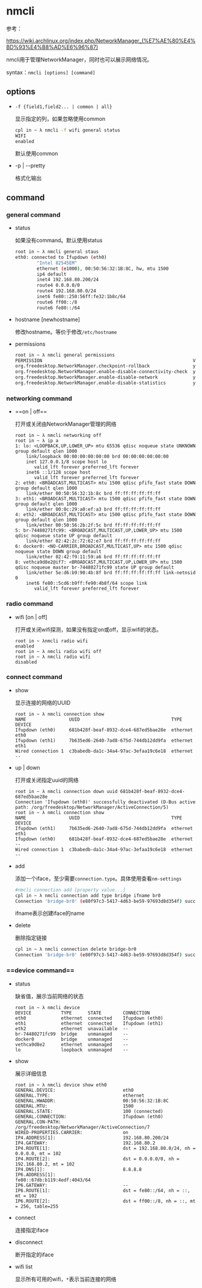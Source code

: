 # nmcli

参考：

https://wiki.archlinux.org/index.php/NetworkManager_(%E7%AE%80%E4%BD%93%E4%B8%AD%E6%96%87)

nmcli用于管理NetworkManager，同时也可以展示网络情况。

syntax：`nmcli [options] [command]`

## options

- `-f {field1,field2... | common | all}`

  显示指定的列，如果忽略使用common

  ```bash
  cpl in ~ λ nmcli -f wifi general status
  WIFI    
  enabled
  ```

  默认使用common

- -p | --pretty

  格式化输出

## command

### general command

- status

  如果没有command。默认使用status

  ```bash
  root in ~ λ nmcli general staus
  eth0: connected to Ifupdown (eth0)
          "Intel 82545EM"
          ethernet (e1000), 00:50:56:32:1B:8C, hw, mtu 1500
          ip4 default
          inet4 192.168.80.200/24
          route4 0.0.0.0/0
          route4 192.168.80.0/24
          inet6 fe80::250:56ff:fe32:1b8c/64
          route6 ff00::/8
          route6 fe80::/64
  ```

- hostname [newhostname]

  修改hostname。等价于修改`/etc/hostname`

- permissions

  ```bash
  root in ~ λ nmcli general permissions 
  PERMISSION                                                        VALUE 
  org.freedesktop.NetworkManager.checkpoint-rollback                yes   
  org.freedesktop.NetworkManager.enable-disable-connectivity-check  yes   
  org.freedesktop.NetworkManager.enable-disable-network             yes   
  org.freedesktop.NetworkManager.enable-disable-statistics          yes 
  ```

### networking command

- ==on | off==

  打开或关闭由NetworkManager管理的网络

  ```
  root in ~ λ nmcli networking off
  root in ~ λ ip a
  1: lo: <LOOPBACK,UP,LOWER_UP> mtu 65536 qdisc noqueue state UNKNOWN group default qlen 1000
      link/loopback 00:00:00:00:00:00 brd 00:00:00:00:00:00
      inet 127.0.0.1/8 scope host lo
         valid_lft forever preferred_lft forever
      inet6 ::1/128 scope host 
         valid_lft forever preferred_lft forever
  2: eth0: <BROADCAST,MULTICAST> mtu 1500 qdisc pfifo_fast state DOWN group default qlen 1000
      link/ether 00:50:56:32:1b:8c brd ff:ff:ff:ff:ff:ff
  3: eth1: <BROADCAST,MULTICAST> mtu 1500 qdisc pfifo_fast state DOWN group default qlen 1000
      link/ether 00:0c:29:a0:ef:a3 brd ff:ff:ff:ff:ff:ff
  4: eth2: <BROADCAST,MULTICAST> mtu 1500 qdisc pfifo_fast state DOWN group default qlen 1000
      link/ether 00:50:56:2b:2f:5c brd ff:ff:ff:ff:ff:ff
  5: br-74480271fc99: <BROADCAST,MULTICAST,UP,LOWER_UP> mtu 1500 qdisc noqueue state UP group default 
      link/ether 02:42:2c:72:62:e7 brd ff:ff:ff:ff:ff:ff
  6: docker0: <NO-CARRIER,BROADCAST,MULTICAST,UP> mtu 1500 qdisc noqueue state DOWN group default 
      link/ether 02:42:f9:11:59:a6 brd ff:ff:ff:ff:ff:ff
  8: vethca9d8e2@if7: <BROADCAST,MULTICAST,UP,LOWER_UP> mtu 1500 qdisc noqueue master br-74480271fc99 state UP group default 
      link/ether 5e:d6:b9:90:4b:8f brd ff:ff:ff:ff:ff:ff link-netnsid 0
      inet6 fe80::5cd6:b9ff:fe90:4b8f/64 scope link 
         valid_lft forever preferred_lft forever
  ```

### radio command

- wifi [on | off]

  打开或关闭wifi探测，如果没有指定on或off，显示wifi的状态。

  ```
  root in ~ λnmcli radio wifi 
  enabled
  root in ~ λ nmcli radio wifi off
  root in ~ λ nmcli radio wifi    
  disabled
  ```

### connect command

- show

  显示连接的网络的UUID

  ```
  root in ~ λ nmcli connection show      
  NAME                UUID                                  TYPE      DEVICE 
  Ifupdown (eth0)     681b428f-beaf-8932-dce4-687ed5bae28e  ethernet  eth0   
  Ifupdown (eth1)     7b635ed6-2640-7ad8-675d-744db12dd9fa  ethernet  eth1   
  Wired connection 1  c3babedb-da1c-34a4-97ac-3efaa19c6e18  ethernet  -- 
  ```

- up | down

  打开或关闭指定uuid的网络

  ```
  root in ~ λ nmcli connection down uuid 681b428f-beaf-8932-dce4-687ed5bae28e
  Connection 'Ifupdown (eth0)' successfully deactivated (D-Bus active path: /org/freedesktop/NetworkManager/ActiveConnection/5)
  root in ~ λ nmcli connection show
  NAME                UUID                                  TYPE      DEVICE 
  Ifupdown (eth1)     7b635ed6-2640-7ad8-675d-744db12dd9fa  ethernet  eth1   
  Ifupdown (eth0)     681b428f-beaf-8932-dce4-687ed5bae28e  ethernet  --     
  Wired connection 1  c3babedb-da1c-34a4-97ac-3efaa19c6e18  ethernet  --   
  ```
  
- add

  添加一个iface，至少需要`connection.type`。具体使用查看`nm-settings`

  ```bash
  #nmcli connection add [property value...]
  cpl in ~ λ nmcli connection add type bridge ifname br0
  Connection 'bridge-br0' (e80f97c3-5417-4d63-be59-97693d8d354f) successfully added.
  ```

  ifname表示创建iface的name

- delete

  删除指定链接

  ```bash
  cpl in ~ λ nmcli connection delete bridge-br0 
  Connection 'bridge-br0' (e80f97c3-5417-4d63-be59-97693d8d354f) successfully deleted.
  ```

### ==device command==

- status

  缺省值，展示当前网络的状态

  ```
  root in ~ λ nmcli device
  DEVICE           TYPE      STATE        CONNECTION      
  eth0             ethernet  connected    Ifupdown (eth0) 
  eth1             ethernet  connected    Ifupdown (eth1) 
  eth2             ethernet  unavailable  --              
  br-74480271fc99  bridge    unmanaged    --              
  docker0          bridge    unmanaged    --              
  vethca9d8e2      ethernet  unmanaged    --              
  lo               loopback  unmanaged    --    
  ```

- show

  展示详细信息

  ```
  root in ~ λ nmcli device show eth0
  GENERAL.DEVICE:                         eth0
  GENERAL.TYPE:                           ethernet
  GENERAL.HWADDR:                         00:50:56:32:1B:8C
  GENERAL.MTU:                            1500
  GENERAL.STATE:                          100 (connected)
  GENERAL.CONNECTION:                     Ifupdown (eth0)
  GENERAL.CON-PATH:                       /org/freedesktop/NetworkManager/ActiveConnection/7
  WIRED-PROPERTIES.CARRIER:               on
  IP4.ADDRESS[1]:                         192.168.80.200/24
  IP4.GATEWAY:                            192.168.80.2
  IP4.ROUTE[1]:                           dst = 192.168.80.0/24, nh = 0.0.0.0, mt = 102
  IP4.ROUTE[2]:                           dst = 0.0.0.0/0, nh = 192.168.80.2, mt = 102
  IP4.DNS[1]:                             8.8.8.8
  IP6.ADDRESS[1]:                         fe80::67db:b119:4edf:4043/64
  IP6.GATEWAY:                            --
  IP6.ROUTE[1]:                           dst = fe80::/64, nh = ::, mt = 102
  IP6.ROUTE[2]:                           dst = ff00::/8, nh = ::, mt = 256, table=255
  
  ```

- connect

  连接指定iface

- disconnect

  断开指定的iface

- wifi list

  显示所有可用的wifi，`*`表示当前连接的网络















